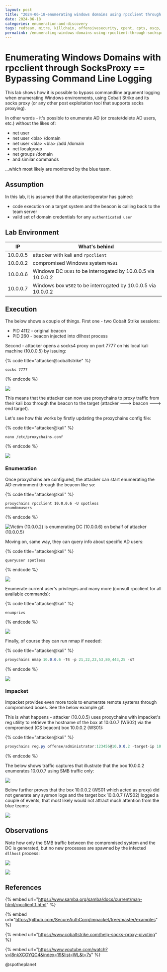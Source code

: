 ```yaml
---
layout: post
title: "2024-06-18-enumerating windows domains using rpcclient through socksproxy bypassing command line logging"
date: 2024-06-18
categories: enumeration-and-discovery
tags: redteam, mitre, killchain, offensivesecurity, cpent, cpts, oscp, exploit
permalink: /enumerating-windows-domains-using-rpcclient-through-socksproxy-bypassing-command-line-logging/
---
```


# Enumerating Windows Domains with rpcclient through SocksProxy == Bypassing Command Line Logging

This lab shows how it is possible to bypass commandline argument logging when enumerating Windows environments, using Cobalt Strike and its socks proxy (or any other post exploitation tool that supports socks proxying).&#x20;

In other words - it's possible to enumerate AD (or create/delete AD users, etc.) without the likes of:

* net user
* net user \<bla> /domain
* net user \<bla> \<bla> /add /domain
* net localgroup
* net groups /domain
* and similar commands

...which most likely are monitored by the blue team.

## Assumption

In this lab, it is assumed that the attacker/operator has gained:

* code execution on a target system and the beacon is calling back to the team server
* valid set of domain credentials for any `authenticated user`

## Lab Environment

| IP       | What's behind                                                  |
| -------- | -------------------------------------------------------------- |
| 10.0.0.5 | attacker with kali and `rpcclient`                             |
| 10.0.0.2 | compromised Windows system `WS01`                              |
| 10.0.0.6 | Windows DC `DC01` to be interrogated by 10.0.0.5 via 10.0.0.2  |
| 10.0.0.7 | Windows box `WS02` to be interrogated by 10.0.0.5 via 10.0.0.2 |

## Execution

The below shows a couple of things. First one - two Cobalt Strike sessions:

* PID 4112 - original beacon
* PID 260 - beacon injected into dllhost process

Second - attacker opens a socks4 proxy on port 7777 on his local kali machine (10.0.0.5) by issuing:

{% code title="attacker@cobaltstrike" %}
```
socks 7777
```
{% endcode %}

![](<../../.gitbook/assets/Screenshot from 2019-02-05 00-08-58.png>)

This means that the attacker can now use proxychains to proxy traffic from their kali box through the beacon to the target (attacker ---> beacon ---> end target).

Let's see how this works by firstly updating the proxychains config file:

{% code title="attacker@kali" %}
```
nano /etc/proxychains.conf
```
{% endcode %}

![](<../../.gitbook/assets/Screenshot from 2019-02-04 23-20-21.png>)

### Enumeration

Once proxychains are configured, the attacker can start enumerating the AD environment through the beacon like so:

{% code title="attacker@kali" %}
```
proxychains rpcclient 10.0.0.6 -U spotless
enumdomusers
```
{% endcode %}

![Victim (10.0.0.2) is enumerating DC (10.0.0.6) on behalf of attacker (10.0.0.5)](<../../.gitbook/assets/Screenshot from 2019-02-05 20-22-43.png>)

Moving on, same way, they can query info about specific AD users:

{% code title="attacker@kali" %}
```
queryuser spotless
```
{% endcode %}

![](<../../.gitbook/assets/Screenshot from 2019-02-04 23-34-33.png>)

Enumerate current user's privileges and many more (consult rpcclient for all available commands):

{% code title="attacker@kali" %}
```
enumprivs
```
{% endcode %}

![](<../../.gitbook/assets/Screenshot from 2019-02-04 23-34-42 (1).png>)

Finally, of course they can run nmap if needed:

{% code title="attacker@kali" %}
```csharp
proxychains nmap 10.0.0.6 -T4 -p 21,22,23,53,80,443,25 -sT
```
{% endcode %}

![](<../../.gitbook/assets/Screenshot from 2019-02-04 23-36-48.png>)

### Impacket

Impacket provides even more tools to enumerate remote systems through compromised boxes. See the below example gif.&#x20;

This is what happens - attacker (10.0.0.5) uses proxychains with impacket's reg utility to retrieve the hostname of the box at 10.0.0.7 (WS02) via the compromised (CS beacon) box 10.0.0.2 (WS01):

{% code title="attacker@kali" %}
```csharp
proxychains reg.py offense/administrator:123456@10.0.0.2 -target-ip 10.0.0.7 query -keyName hklm\system\currentcontrolset\control\computername\computername
```
{% endcode %}

The below shows traffic captures that illustrate that the box 10.0.0.2 enumerates 10.0.0.7 using SMB traffic only:

![](<../../.gitbook/assets/Peek 2019-02-09 19-50.gif>)

Below further proves that the box 10.0.0.2 (WS01 which acted as proxy) did not generate any sysmon logs and the target box 10.0.0.7 (WS02) logged a couple of events, that most likely would not attract much attention from the blue teams:

![](<../../.gitbook/assets/Screenshot from 2019-02-09 19-59-58.png>)

## Observations

Note how only the SMB traffic between the compromised system and the DC is generated, but no new processes are spawned by the infected `dllhost` process:

![](<../../.gitbook/assets/Peek 2019-02-05 20-24.gif>)

![](<../../.gitbook/assets/Screenshot from 2019-02-04 23-18-20.png>)

## References

{% embed url="https://www.samba.org/samba/docs/current/man-html/rpcclient.1.html" %}

{% embed url="https://github.com/SecureAuthCorp/impacket/tree/master/examples" %}

{% embed url="https://www.cobaltstrike.com/help-socks-proxy-pivoting" %}

{% embed url="https://www.youtube.com/watch?v=l8nkXCOYQC4&index=19&list=WL&t=7s" %}

@spotheplanet
